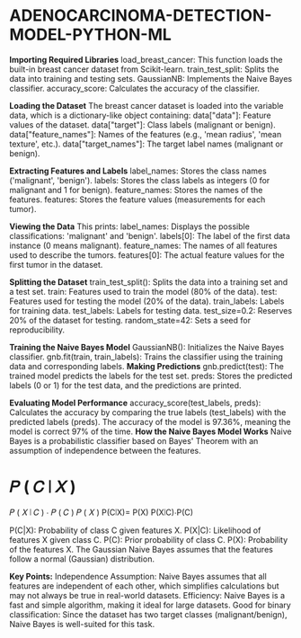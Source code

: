 # ADENOCARCINOMA-DETECTION-MODEL-PYTHON-ML

__Importing Required Libraries__
load_breast_cancer: This function loads the built-in breast cancer dataset from Scikit-learn.
train_test_split: Splits the data into training and testing sets.
GaussianNB: Implements the Naive Bayes classifier.
accuracy_score: Calculates the accuracy of the classifier.

__Loading the Dataset__
The breast cancer dataset is loaded into the variable data, which is a dictionary-like object containing:
data["data"]: Feature values of the dataset.
data["target"]: Class labels (malignant or benign).
data["feature_names"]: Names of the features (e.g., 'mean radius', 'mean texture', etc.).
data["target_names"]: The target label names (malignant or benign).

__Extracting Features and Labels__
label_names: Stores the class names ('malignant', 'benign').
labels: Stores the class labels as integers (0 for malignant and 1 for benign).
feature_names: Stores the names of the features.
features: Stores the feature values (measurements for each tumor).

__Viewing the Data__
This prints:
label_names: Displays the possible classifications: 'malignant' and 'benign'.
labels[0]: The label of the first data instance (0 means malignant).
feature_names: The names of all features used to describe the tumors.
features[0]: The actual feature values for the first tumor in the dataset.

__Splitting the Dataset__
train_test_split(): Splits the data into a training set and a test set.
train: Features used to train the model (80% of the data).
test: Features used for testing the model (20% of the data).
train_labels: Labels for training data.
test_labels: Labels for testing data.
test_size=0.2: Reserves 20% of the dataset for testing.
random_state=42: Sets a seed for reproducibility.

 __Training the Naive Bayes Model__
 GaussianNB(): Initializes the Naive Bayes classifier.
gnb.fit(train, train_labels): Trains the classifier using the training data and corresponding labels.
__Making Predictions__
gnb.predict(test): The trained model predicts the labels for the test set.
preds: Stores the predicted labels (0 or 1) for the test data, and the predictions are printed.

__Evaluating Model Performance__
accuracy_score(test_labels, preds): Calculates the accuracy by comparing the true labels (test_labels) with the predicted labels (preds).
The accuracy of the model is 97.36%, meaning the model is correct 97% of the time.
__How the Naive Bayes Model Works__
Naive Bayes is a probabilistic classifier based on Bayes' Theorem with an assumption of independence between the features.

𝑃
(
𝐶
∣
𝑋
)
=
𝑃
(
𝑋
∣
𝐶
)
⋅
𝑃
(
𝐶
)
𝑃
(
𝑋
)
P(C∣X)= 
P(X)
P(X∣C)⋅P(C)
​
 
P(C|X): Probability of class C given features X.
P(X|C): Likelihood of features X given class C.
P(C): Prior probability of class C.
P(X): Probability of the features X.
The Gaussian Naive Bayes assumes that the features follow a normal (Gaussian) distribution.

__Key Points:__
Independence Assumption: Naive Bayes assumes that all features are independent of each other, which simplifies calculations but may not always be true in real-world datasets.
Efficiency: Naive Bayes is a fast and simple algorithm, making it ideal for large datasets.
Good for binary classification: Since the dataset has two target classes (malignant/benign), Naive Bayes is well-suited for this task.
